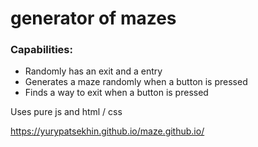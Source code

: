 # generator of mazes 

### Сapabilities:

  - Randomly has an exit and a entry
  - Generates a maze randomly when a button is pressed
  - Finds a way to exit when a button is pressed


Uses pure js and html / css


https://yurypatsekhin.github.io/maze.github.io/

